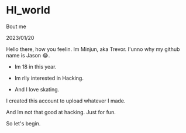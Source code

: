 # HI_world
Bout me

2023/01/20

Hello there, how you feelin. Im Minjun, aka Trevor. I'unno why my github name is Jason 😂.

- Im 18 in this year.
- Im rlly interested in Hacking.



- And I love skating.

I created this account to upload whatever I made.

And Im not that good at hacking.
Just for fun.

So let's begin.
